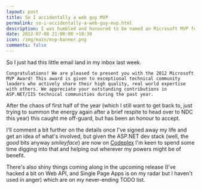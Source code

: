 ```yaml
--- 
layout: post
title: So I accidentally a web guy MVP
permalink: so-i-accidentally-a-web-guy-mvp.html
description: I was humbled and honoured to be named an Microsoft MVP for ASP.NET/IIS recently...
date: 2012-07-08 21:00:00 +10:30
icon: /img/main/mvp-banner.png
comments: false
---
```

 
So I just had this little email land in my inbox last week.

    Congratulations! We are pleased to present you with the 2012 Microsoft MVP Award! This award is given to exceptional technical community leaders who actively share their high quality, real world expertise with others. We appreciate your outstanding contributions in ASP.NET/IIS technical communities during the past year.

After the chaos of first half of the year (which I still want to get back to, just trying to summon the energy again after a brief respite to head over to NDC this year) this caught me off-guard, but has been an honour to accept.

I'll comment a bit further on the details once I've signed away my life and get an idea of what's involved, but given the ASP.NET dev stack (well, the *good* bits anyway *smileyface*) are now on [Codeplex](http://aspnetwebstack.codeplex.com/) I'm keen to spend some time digging into that and helping out wherever my powers might be of benefit.

There's also shiny things coming along in the upcoming release (I've hacked a bit on Web API, and Single Page Apps is on my radar but I haven't used in anger) which are on my never-ending TODO list.